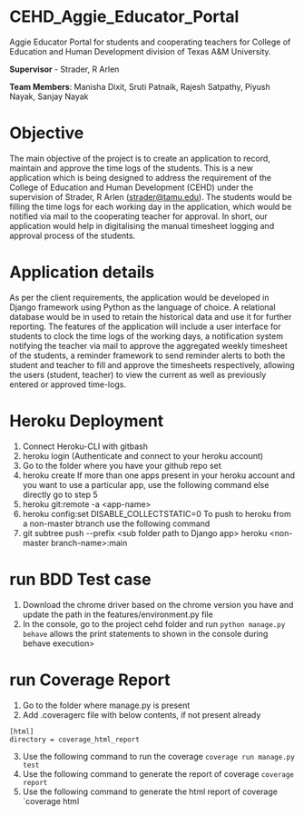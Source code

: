 # CEHD_Aggie_Educator_Portal
Aggie Educator Portal for students and cooperating teachers for College of Education and Human Development division of Texas A&amp;M University.

**Supervisor** - Strader, R Arlen

**Team Members**: Manisha Dixit, Sruti Patnaik, Rajesh Satpathy, Piyush Nayak, Sanjay Nayak

# Objective
The main objective of the project is to create an application to record, maintain and approve the time logs of the students.  This is a new application which is being designed to address the requirement of the College of Education and Human Development (CEHD) under the supervision of Strader, R Arlen (strader@tamu.edu). The students would be filling the time logs for each working day in the application, which would be notified via mail to the cooperating teacher for approval. In short, our application would help in digitalising the manual timesheet logging and approval process of the students. 

# Application details
As per the client requirements, the application would be developed in Django framework using Python as the language of choice. A relational database would be in used to retain the historical data and use it for further reporting. The features of the application will include a user interface for students to clock the time logs of the working days, a notification system notifying the teacher via mail to approve the aggregated weekly timesheet of the students, a reminder framework to send reminder alerts to both the student and teacher to fill and approve the timesheets respectively, allowing the users (student, teacher) to view the current as well as previously entered or approved time-logs. 


# Heroku Deployment
1. Connect Heroku-CLI with gitbash
2. heroku login (Authenticate and connect to your heroku account)
3. Go to the folder where you have your github repo set
5. heroku create
If more than one apps present in your heroku account and you want to use a particular app, use the following command else directly go to step 5
6. heroku git:remote -a \<app-name\>
7. heroku config:set DISABLE_COLLECTSTATIC=0
To push to heroku from a non-master btranch use the following command
8. git subtree push --prefix \<sub folder path to Django app\> heroku \<non-master branch-name\>:main


# run BDD Test case
1. Download the chrome driver based on the chrome version you have and update the path in the features/environment.py file
2. In the console, go to the project cehd folder and run `python manage.py behave` allows the print statements to shown in the console during behave execution\>

# run Coverage Report
1. Go to the folder where manage.py is present
2. Add .coveragerc file with below contents, if not present already
```
[html]
directory = coverage_html_report
```
3. Use the following command to run the coverage
`coverage run manage.py test`
4. Use the following command to generate the report of coverage
`coverage report`
5. Use the following command to generate the html report of coverage
`coverage html


